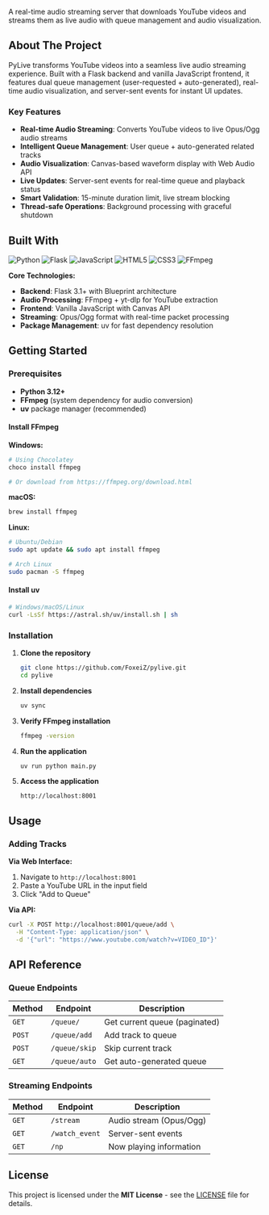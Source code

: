 A real-time audio streaming server that downloads YouTube videos and streams them as live audio with queue management and audio visualization.

## About The Project

PyLive transforms YouTube videos into a seamless live audio streaming experience. Built with a Flask backend and vanilla JavaScript frontend, it features dual queue management (user-requested + auto-generated), real-time audio visualization, and server-sent events for instant UI updates.

### Key Features

- **Real-time Audio Streaming**: Converts YouTube videos to live Opus/Ogg audio streams
- **Intelligent Queue Management**: User queue + auto-generated related tracks
- **Audio Visualization**: Canvas-based waveform display with Web Audio API
- **Live Updates**: Server-sent events for real-time queue and playback status
- **Smart Validation**: 15-minute duration limit, live stream blocking
- **Thread-safe Operations**: Background processing with graceful shutdown

## Built With

![Python](https://img.shields.io/badge/python-3670A0?style=for-the-badge&logo=python&logoColor=ffdd54)
![Flask](https://img.shields.io/badge/flask-%23000.svg?style=for-the-badge&logo=flask&logoColor=white)
![JavaScript](https://img.shields.io/badge/javascript-%23323330.svg?style=for-the-badge&logo=javascript&logoColor=%23F7DF1E)
![HTML5](https://img.shields.io/badge/html5-%23E34F26.svg?style=for-the-badge&logo=html5&logoColor=white)
![CSS3](https://img.shields.io/badge/css3-%23157FC9.svg?style=for-the-badge&logo=css3&logoColor=white)
![FFmpeg](https://img.shields.io/badge/FFmpeg-%23171717.svg?style=for-the-badge&logo=ffmpeg&logoColor=white)

**Core Technologies:**

- **Backend**: Flask 3.1+ with Blueprint architecture
- **Audio Processing**: FFmpeg + yt-dlp for YouTube extraction
- **Frontend**: Vanilla JavaScript with Canvas API
- **Streaming**: Opus/Ogg format with real-time packet processing
- **Package Management**: uv for fast dependency resolution

## Getting Started

### Prerequisites

- **Python 3.12+**
- **FFmpeg** (system dependency for audio conversion)
- **uv** package manager (recommended)

#### Install FFmpeg

**Windows:**

```bash
# Using Chocolatey
choco install ffmpeg

# Or download from https://ffmpeg.org/download.html
```

**macOS:**

```bash
brew install ffmpeg
```

**Linux:**

```bash
# Ubuntu/Debian
sudo apt update && sudo apt install ffmpeg

# Arch Linux
sudo pacman -S ffmpeg
```

#### Install uv

```bash
# Windows/macOS/Linux
curl -LsSf https://astral.sh/uv/install.sh | sh
```

### Installation

1. **Clone the repository**

   ```bash
   git clone https://github.com/FoxeiZ/pylive.git
   cd pylive
   ```

2. **Install dependencies**

   ```bash
   uv sync
   ```

3. **Verify FFmpeg installation**

   ```bash
   ffmpeg -version
   ```

4. **Run the application**

   ```bash
   uv run python main.py
   ```

5. **Access the application**
   ```
   http://localhost:8001
   ```

## Usage

### Adding Tracks

**Via Web Interface:**

1. Navigate to `http://localhost:8001`
2. Paste a YouTube URL in the input field
3. Click "Add to Queue"

**Via API:**

```bash
curl -X POST http://localhost:8001/queue/add \
  -H "Content-Type: application/json" \
  -d '{"url": "https://www.youtube.com/watch?v=VIDEO_ID"}'
```

## API Reference

### Queue Endpoints

| Method | Endpoint      | Description                   |
| ------ | ------------- | ----------------------------- |
| `GET`  | `/queue/`     | Get current queue (paginated) |
| `POST` | `/queue/add`  | Add track to queue            |
| `POST` | `/queue/skip` | Skip current track            |
| `GET`  | `/queue/auto` | Get auto-generated queue      |

### Streaming Endpoints

| Method | Endpoint       | Description             |
| ------ | -------------- | ----------------------- |
| `GET`  | `/stream`      | Audio stream (Opus/Ogg) |
| `GET`  | `/watch_event` | Server-sent events      |
| `GET`  | `/np`          | Now playing information |

## License

This project is licensed under the **MIT License** - see the [LICENSE](LICENSE) file for details.

